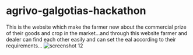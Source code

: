 # agrivo-galgotias-hackathon
This is the website which make the farmer new about the commercial prize of their goods and crop in the market...and through this website farmer and dealer can find each other easily and can set the eal according to their requirements... 
![screenshot 12](https://user-images.githubusercontent.com/22000431/31948594-f32b8aec-b8f4-11e7-89f6-57b6f6964970.png)


